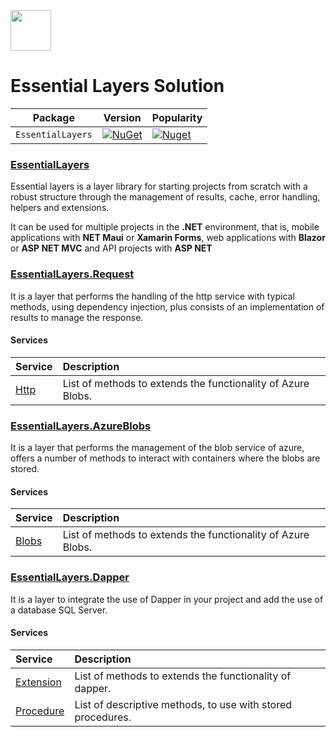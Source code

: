 <image src="https://github.com/MatProgrammerSM/EssentialLayers/blob/master/shared/essential-layers.png" width="65" />

# Essential Layers Solution

| Package |  Version | Popularity |
| ------- | ----- | ----- |
| `EssentialLayers` | [![NuGet](https://img.shields.io/badge/nuget-v1.6.3-156bba?style=flat&logo=nuguet)](https://www.nuget.org/packages/EssentialLayers) | [![Nuget](https://img.shields.io/badge/dowloads-5.6K-4ec820?style=flat&logo=nuguet)](https://www.nuget.org/packages/EssentialLayers) |

### [EssentialLayers](/EssentialLayers/Readme.md)

Essential layers is a layer library for starting projects from scratch with a robust structure through the management of results, cache, error handling, helpers and extensions.

It can be used for multiple projects in the **.NET** environment, that is, mobile applications with **NET Maui** or **Xamarin Forms**, web applications with **Blazor** or **ASP NET MVC** and API projects with **ASP NET**

### [EssentialLayers.Request](/EssentialLayers.Request/Readme.md)
It is a layer that performs the handling of the http service with typical methods, using dependency injection, plus consists of an implementation of results to manage the response.

#### Services
| Service | Description |
| :- | :- |
| [Http](/EssentialLayers.Request/Services/Http/Readme.md) | List of methods to extends the functionality of Azure Blobs. |

### [EssentialLayers.AzureBlobs](/EssentialLayers.AzureBlobs/Readme.md)
It is a layer that performs the management of the blob service of azure, offers a number of methods to interact with containers where the blobs are stored.

#### Services
| Service | Description |
| :- | :- |
| [Blobs](/EssentialLayers.AzureBlobs/Services/Blob/Readme.md) | List of methods to extends the functionality of Azure Blobs. |

### [EssentialLayers.Dapper](/EssentialLayers.Dapper/Readme.md)
It is a layer to integrate the use of Dapper in your project and add the use of a database SQL Server.

#### Services
| Service | Description |
| :- | :- |
| [Extension](/EssentialLayers.Dapper/Extension) | List of methods to extends the functionality of dapper. |
| [Procedure](/EssentialLayers.Dapper/Services/Procedure) | List of descriptive methods, to use with stored procedures. |
